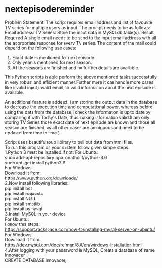 # nextepisodereminder
Problem Statement:
The script requires email address and list of favourite TV series for multiple
users as input. The prompt needs to be as follows:
Email address:
TV Series:
Store the input data in MySQLdb table(s).
Result Required
A single email needs to be send to the input email address with all the
appropriate response for every TV series. The content of the mail could
depend on the following use cases:
1. Exact date is mentioned for next episode.
2. Only year is mentioned for next season.
3. All the seasons are finished and no further details are available.
 
This Python scripts is able perform the above mentioned tasks successfully in very robust and efficient manner.Further more it can handle more cases like invalid input,invalid email,no valid information about the next episode is available.

An additional feature is addeed, I am storing the output data in the database to decrease the execution time and computational power, whereas before using the data from the database,I check the information is up to date by comparing it with Today's Date, thus making information valid.(I am only storing TV Series those exact date of next episode are known and those all season are finished, as all other cases are ambiguous and need to be updated from time to time.)

Script uses beautifulsoup libirary to pull out data from html files. 
<br>
To run this program on your system,follow given simple steps:
<br>
1.Python 3 must be installed if not:
      For Ubuntu:<br>
      sudo add-apt-repository ppa:jonathonf/python-3.6<br>
      sudo apt-get install python3.6<br>
      For Windows:<br>
      Download it from:<br>
      https://www.python.org/downloads/ <br>
 2.Now install following libraries:<br>
      pip install bs4<br>
      pip install requests<br>
      pip install NULL<br>
      pip install smptlib<br>
      pip install pymysql<br>
3.Install MySQL in your device<br> 
      For Ubuntu:<br>
      Follow this steps:<br>
      https://support.rackspace.com/how-to/installing-mysql-server-on-ubuntu/  <br>
      For Windows:<br>
      Download it from:<br>
      https://dev.mysql.com/doc/refman/8.0/en/windows-installation.html<br>
 4.After logging with your passsword in MySQL, Create a database of name Innovacer<br>
      CREATE DATABASE Innovacer;<br>

